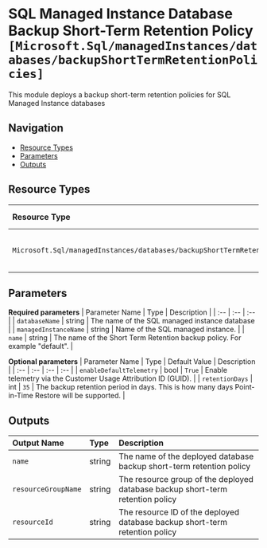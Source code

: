 # SQL Managed Instance Database Backup Short-Term Retention Policy `[Microsoft.Sql/managedInstances/databases/backupShortTermRetentionPolicies]`

This module deploys a backup short-term retention policies for SQL Managed Instance databases


## Navigation

- [Resource Types](#Resource-Types)
- [Parameters](#Parameters)
- [Outputs](#Outputs)

## Resource Types

| Resource Type | API Version |
| :-- | :-- |
| `Microsoft.Sql/managedInstances/databases/backupShortTermRetentionPolicies` | [2017-03-01-preview](https://docs.microsoft.com/en-us/azure/templates/Microsoft.Sql/2017-03-01-preview/managedInstances/databases/backupShortTermRetentionPolicies) |

## Parameters

**Required parameters**
| Parameter Name | Type | Description |
| :-- | :-- | :-- |
| `databaseName` | string | The name of the SQL managed instance database |
| `managedInstanceName` | string | Name of the SQL managed instance. |
| `name` | string | The name of the Short Term Retention backup policy. For example "default". |

**Optional parameters**
| Parameter Name | Type | Default Value | Description |
| :-- | :-- | :-- | :-- |
| `enableDefaultTelemetry` | bool | `True` | Enable telemetry via the Customer Usage Attribution ID (GUID). |
| `retentionDays` | int | `35` | The backup retention period in days. This is how many days Point-in-Time Restore will be supported. |


## Outputs

| Output Name | Type | Description |
| :-- | :-- | :-- |
| `name` | string | The name of the deployed database backup short-term retention policy |
| `resourceGroupName` | string | The resource group of the deployed database backup short-term retention policy |
| `resourceId` | string | The resource ID of the deployed database backup short-term retention policy |
